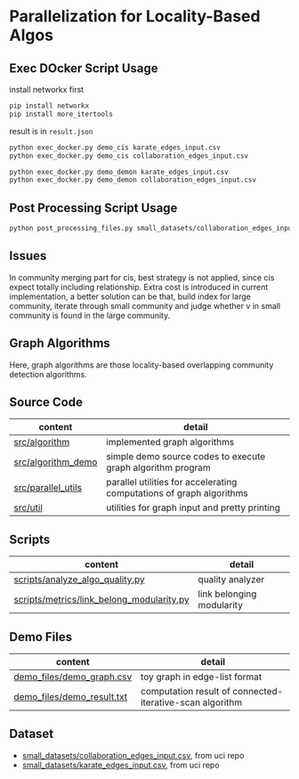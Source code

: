 # Parallelization for Locality-Based Algos
## Exec DOcker Script Usage

install networkx first

```zsh
pip install networkx
pip install more_itertools
```

result is in `result.json`

```zsh
python exec_docker.py demo_cis karate_edges_input.csv
python exec_docker.py demo_cis collaboration_edges_input.csv

python exec_docker.py demo_demon karate_edges_input.csv
python exec_docker.py demo_demon collaboration_edges_input.csv
```

## Post Processing Script Usage

```zsh
python post_processing_files.py small_datasets/collaboration_edges_input.csv build/b_cis.txt
```

## Issues
In community merging part for cis, best strategy is not applied, since cis expect totally including relationship.
Extra cost is introduced in current implementation, a better solution can be that, build index for large community,
iterate through small community and judge whether v in small community is found in the large community.

## Graph Algorithms
Here, graph algorithms are those locality-based overlapping community detection algorithms.

## Source Code

content | detail
--- | ---
[src/algorithm](src/algorithm) | implemented graph algorithms
[src/algorithm_demo](src/algorithm_demo) | simple demo source codes to execute graph algorithm program
[src/parallel_utils](src/parallel_utils) | parallel utilities for accelerating computations of graph algorithms
[src/util](src/util) | utilities for graph input and pretty printing

## Scripts
content | detail
--- | ---
[scripts/analyze_algo_quality.py](scripts/analyze_algo_quality.py) | quality analyzer
[scripts/metrics/link_belong_modularity.py](scripts/metrics/link_belong_modularity.py) | link belonging modularity

## Demo Files
content | detail
--- | ---
[demo_files/demo_graph.csv](demo_files/demo_graph.csv) | toy graph in edge-list format
[demo_files/demo_result.txt](demo_files/demo_result.txt) | computation result of connected-iterative-scan algorithm

## Dataset
- [small_datasets/collaboration_edges_input.csv](small_datasets/collaboration_edges_input.csv), from uci repo
- [small_datasets/karate_edges_input.csv](small_datasets/karate_edges_input.csv), from uci repo
